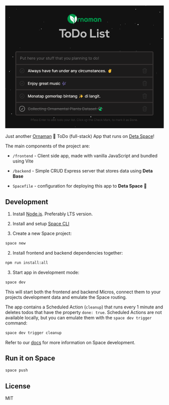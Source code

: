 ![Preview](Ornaman-ToDo-App-Preview.png)

Just another [Ornaman](https://ornaman.com) 🍃 ToDo (full-stack) App that runs on [Deta Space](https://deta.space/)!

The main components of the project are:

* `/frontend` - Client side app, made with vanilla JavaScript and bundled using Vite

* `/backend` - Simple CRUD Express server that stores data using **Deta Base**

* `Spacefile` - configuration for deploying this app to **Deta Space** 💫


## Development

1. Install [Node.js](https://nodejs.org/en/). Preferably LTS version.

2. Install and setup [Space CLI](https://deta.space/docs/en/basics/cli)

3. Create a new Space project:

```bash
space new
```

2. Install frontend and backend dependencies together:

```bash
npm run install:all
```

3. Start app in development mode:

```bash
space dev
```

This will start both the frontend and backend Micros, connect them to your projects development data and emulate the Space routing.

The app contains a Scheduled Action (`cleanup`) that runs every 1 minute and deletes todos that have the property `done: true`. Scheduled Actions are not available locally, but you can emulate them with the `space dev trigger` command:

```bash
space dev trigger cleanup
``` 

Refer to our [docs](https://deta.space/docs) for more information on Space development.

## Run it on Space

```sh
space push
```

## License

MIT